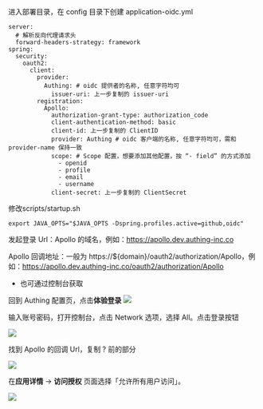 <IntegrationDetailCard :title="`配置 Apollo`">

进入部署目录，在 config 目录下创建 application-oidc.yml
```
server:
  # 解析反向代理请求头
  forward-headers-strategy: framework
spring:
  security:
    oauth2:
      client:
        provider:
          Authing: # oidc 提供者的名称, 任意字符均可
            issuer-uri: 上一步复制的 issuer-uri
        registration:
          Apollo:
            authorization-grant-type: authorization_code
            client-authentication-method: basic
            client-id: 上一步复制的 ClientID
            provider: Authing # oidc 客户端的名称, 任意字符均可，需和 provider-name 保持一致
            scope: # Scope 配置，想要添加其他配置，按 “- field” 的方式添加
              - openid
              - profile
              - email
              - username
            client-secret: 上一步复制的 ClientSecret
```

修改scripts/startup.sh
```
export JAVA_OPTS="$JAVA_OPTS -Dspring.profiles.active=github,oidc"
```

发起登录 Url：Apollo 的域名，例如：https://apollo.dev.authing-inc.co

Apollo 回调地址：一般为 https://${domain}/oauth2/authorization/Apollo，例如：https://apollo.dev.authing-inc.co/oauth2/authorization/Apollo

- 也可通过控制台获取

回到 Authing 配置页，点击**体验登录**
![](~@imagesZhCn/integration/apollo/2-2.png)

输入账号密码，打开控制台，点击 Network 选项，选择 All。点击登录按钮

![](~@imagesZhCn/integration/apollo/2-3.png)

找到 Apollo 的回调 Url，复制 ? 前的部分

![](~@imagesZhCn/integration/apollo/2-4.png)

在**应用详情** -> **访问授权** 页面选择「允许所有用户访问」。

![](~@imagesZhCn/integration/apollo/2-1.png)

</IntegrationDetailCard>
